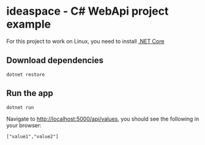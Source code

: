 # ideaspace - C# WebApi project example
For this project to work on Linux, you need to install [.NET Core](https://www.microsoft.com/net/core)

## Download dependencies
    dotnet restore

## Run the app
    dotnet run

Navigate to [http://localhost:5000/api/values](http://localhost:5000/api/values), you should see the following in your browser:

    ["value1","value2"]
